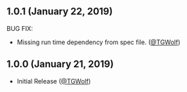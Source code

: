 ## 1.0.1 (January 22, 2019)

BUG FIX:

* Missing run time dependency from spec file. ([@TGWolf][])

## 1.0.0 (January 21, 2019)

* Initial Release ([@TGWolf][])

[@TGWolf]: https://github.com/TGWolf
